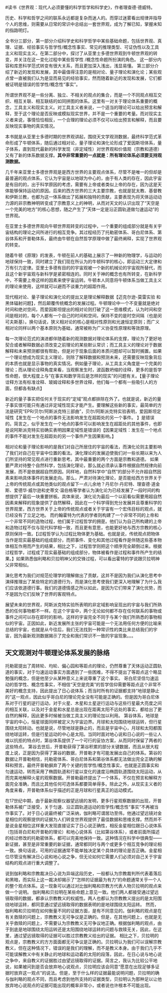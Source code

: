 \#读书《世界观：现代人必须要懂的科学哲学和科学史》，作者理查德·德威特。

历史、科学和哲学之间的联系永远都是复杂而迷人的。而穿过迷雾看出规律并指导个人的思维，则需要从日常的常识中总结出一套世界观，成为了解已知，掌握未知的指路明灯。

全书分三部分，第一部分介绍科学史和科学哲学中某些基础命题，包括世界观、真理、证据、经验事实与哲学性/概念性事实、常见的推理类型、可证伪性以及工具主义和现实主义。在第二部分中，探讨了从亚里士多德世界观到牛顿世界观的转变，并关注在这一变化过程中某些哲学性 /概念性命题所扮演的角色。 这一部分内容和库恩科学范式转变有很大关系，而且更加深入浅出，浅显易懂。 第三部分介绍了新近的发现和发展，其中最值得注意的是相对论、量子理论和演化论；某些观点曾一直被我们认为是显而易见的经验事实，然而随着新近的发现和发展，它们都被证明是错误的哲学性/概念性“事实”。

所谓世界观不是一些分离、独立、不相关的观点的集合，而是一个不同观点相互交织、相互关联、相互联结的如同拼图的体系。这里有一对关于理论体系重要的概念，工具主义和现实主义。对工具主义者来说，一个适当的理论可以给出预言和解释，至于这个理论是否反映或模拟现实世界，并不是一个重要的考量。而对现实主义者来说，事情恰恰相反，一个合理的理论必须不仅可以给出预言和解释，而且要反映现实事物的真实情况。

本书就是从亚里士多德时期的世界观讲起，围绕天文学观测数据，最终科学范式革命形成了牛顿体系，随后通过相对论，量子理论和演化论形成了爱因斯坦体系，量子体系，直到现代最新的科学发现（非定域性）对世界观和价值观（宗教和道德）又有了新的体系数据支撑。**其中非常重要的一点就是：所有理论体系必须要支持观测数据。**

几千年来亚里士多德世界观是是西方世界的主要观点体系，尽管不是唯一的但却是最普遍的观点体系，它认为宇宙是以地球为中心的，由于有人类的存在，因此宇宙是有目的的，出于科学原因的考虑，需要有上帝或者类似上帝的存在，因为这是天体能够保持运动的原因。后来的西方世界的三大主要宗教，也就是犹太教、基督教和伊斯兰教，也都为这一体系做出了拓展和独特的贡献，主要表现为将天体运动动力源的非宗教神明转变成了宗教意义上的神明，从而对天文的认识出现了“天空是一个完美的地方”的核心思想，随之产生了“天体一定是沿正圆轨道做匀速运动”的世界观。

在亚里士多德世界观向牛顿世界观转变的过程中，一个重要的组成部分就是有关宇宙结构的理论之间所进行的相互竞争。其过程经历了托勒密体系、哥白尼体系、第谷体系和开普勒体系，最终由牛顿在自然哲学原理中做了最终阐释，实现了世界观的转变。

随着牛顿《原理》的发表，牛顿在前人的基础上展示了一种新的物理学，与运动的地球保持一致，同时建立了我们现在所认为的牛顿科学的核心，即运动三大定律和万有引力定律。亚里士多德有目的的宇宙观被一个新的机械论的宇宙观所替代，而且这个新宇宙观与新科学是紧密相连的。同时关于神的概念也有所转变，在新科学中，不需要上帝这样的因素来使宇宙运转。牛顿本人同意将牛顿体系当做工具主义的理论来使用，这样就可以避而不谈重力的超距作用。

现代相对论、量子理论和演化论的提出又是理论解释数据【迈克尔逊-莫雷实验
和黑体辐射问题】，然后颠覆传统概念的发展过程。牛顿理论中一个不变量就是绝对时间和绝对空间，而爱因斯坦提出的相对论则打破了这一思维模式，认为时间和空间是相对的，每个人都有一个自己的时间和空间，保持不变的是时空间隔（也是闵可夫斯基）。换句话说，狭义相对论的核心是相对性原则和光速恒定原则；而广义相对论同样以两个基本原则为基础，通常被称为广义协变性原理和等效原理。

每一次理论范式的演进都伴随着新的观测数据对理论体系的支撑，理论为了更好地契合或者解释数据必须改变之前理论的某些默认常识；而工具主义的理论对于数据解释和未来预测都很有帮助，但是对于现象后面的本质问题却可以暂时搁置。如果一个理论想成为现实主义理论，则除了解释数据和预测未来，还需要反映现象背后的本质也就是显示事物的真实情况。例如量子理论，从工具主义角度是一个完美的理论；而从理论诠释角度来看，当观察发生时，波函数坍缩的诠释，更多的是哲学性命题，很大程度上与“在事实和数学背后是怎样的现实”的问题有关。【量子理论诠释方法有标准诠释、玻姆诠释和多世界诠释，他们每一个都有一些吸引人的方面，但都各有缺点】

新近的量子事实把任何关于现实的“定域”观点都排除在外了。也就是说，新近的量子事实很可能只有通过非定域性现实才能产生。要理解这些新的事实，最简单的方法是研究“EPR/贝尔/阿斯派克特三部曲”，贝尔/阿斯派克特实验表明，爱因斯坦定域性【发生在一个地点的事件无法影响发生在超距处的另一个事件。
】是错误的。简言之，似乎发生在一个地点的事件可以影响发生在超距处的其他事件，也即是说阿斯派克特实验确实表明因果定域性是错误的【因果定域性：发生在一个地点的事件不能对发生在超距处的另一个事件产生因果影响。】

相对论和量子理论影响的是我们对自己所居住的宇宙的看法，而演化论则主要影响了我们对自己在宇宙中位置的看法。演化理论的发展迫使我们对一些长期以来为人们所坚持的常见观点进行重新思考。其中最重要的两个方面是宗教和道德。
如果要严肃对待整个自然科学，包括演化理论，那么就必须承认事件根据自然规律向前发展，而不是依据超自然原因。同样地，自然科学中“自然”的部分不允许超自然因素来影响具体事件的发展走向。那么，严肃对待演化理论，是否能给西方世界关于上帝的传统观点或其他类似的观点留下一点儿余地？丹尼尔·丹尼特、理查德·道金斯、爱德华·威尔逊和史蒂文·温伯格等学者认为演化论为已经发展了一段时间的构想提供了最后一块重要拼板。具体来说，演化论为最后一个以前看似需要用超自然因素来解释的现象提供了自然解释，因此在一个科学得到充分发展并且尊重科学的世界观里，西方世界关于上帝的传统观点或者关于宇宙有一个宏伟目标的观点，就已经没有了立足之地。
而约翰霍特为代表的学者则构建了一个非常不同的上帝和一个非常不同的造物过程，他们属于过程哲学的拥趸。他们认为自己所构建的上帝和造物过程不仅与现代科学相一致，而且更有意思，也能更好地与西方宗教的核心原则保持一致。【过程哲学认为过程比物体更为基础。也就是说，传统观点把物体当作是现实最基础的组成部分，而把事件、变化和其他过程看作是伴随这些基本物体相互作用而产生的结果，相比之下，过程哲学则把这个顺序完全颠倒过来。根据过程哲学，过程成了现实最基础的组成部分，物体被看作是过程和事件所产生的结果。】如果熟悉伽利略和贝拉明神父的交锋过程，可以看出霍特的学说跟贝拉明神父非常相似。

演化思考为我们对规范伦理学的理解做出了贡献，这并不是因为我们从演化思考中演绎推理出了某些特定的道德行为，而是演化思考使我们更深入地理解了为什么我们应该依道德行事。我们的道德情感之所以如此，是因为它们带来了演化优势，而不是因为它们反映了世界的客观特点。

展望未来的世界观，阿斯派克特实验所表明的非定域影响呈现出的宇宙与我们所熟悉的任何事物都不一样。在这个宇宙中，两个无论如何都不存在任何联系的事物或事件之间可以存在即时的影响，这样的宇宙完全不同于与某个我们所熟悉的事物相似的宇宙。正因如此，新近发展所主张的宇宙可能是一个无法用任何方便的比喻来总结的宇宙，也就是从今往后，我们无法找到一种常识性的类比来总结我们的宇宙，因为最新观测数据揭示了完全和我们常识不一致的宇宙现象。。。


## 天文观测对牛顿理论体系发展的脉络 ##
托勒密提出了周转轮、均轮、偏心园和等距点的理论，仍然尊重了天体运动正圆轨道的事实，对于匀速运动事实方面遇到了一些困难，不得不提出了等距点这个略显勉强的概念，但是他至少从某种意义上来说尊重了这个事实。
哥白尼坚信匀速运动的哲学性、概念性事实，不相信“天空是完美”的哲学信仰需要等距点这个非常不美好的概念支持，因此提出了日心说体系；而当时所有的证据都支持“地球是静止的”这一观点，因此似乎哥白尼的理论完全没有可能是正确的。但是因为哥白尼体系对于行星的逆行运动，对于火星、木星和土星逆行运动与这些行星最大亮度之间的相互关联，以及对于金星和水星总是出现在距离太阳不远处的事实，都给出了更自然的解释，因此更多时候被当做工具主义的理论加以利用。
第谷体系，地球是宇宙的中心，恒星球面同样被定义为宇宙边界。月球和太阳围绕地球运转，但行星围绕太阳转动。也就是说，尽管地球是静止的，而且是宇宙中心，月球和太阳都围绕地球运转，但是行星运动的中心是太阳。当同时面对地心说和日心说的一些让人难以抗拒的特点时，第谷体系提供了一个可行的妥协方案，从而同时保留了两者的这些特点。
第谷去世后，开普勒获得了第谷积累的部分关键数据，而且从很大程度上说，正是因为获得了第谷的数据，开普勒才有可能发展出自己的体系。第谷的数据让开普勒相信，托勒密体系、哥白尼体系和第谷体系都无法做出完全正确的解释和预言。最终开普勒摒弃了两个关键的哲学性/概念性事实，也就是正圆事实和匀速运动，转而采用了椭圆轨道和行星以变化的速度沿椭圆轨道围绕太阳运动，从而完美地解释火星的观察数据。开普勒最终提出了一个体系，不仅在预言和解释方面完全准确，而且比其他任何可选体系都要简单得多。除此之外，从现实主义者的角度来看，开普勒体系似乎描述的正是月球和行星真正的运动模式。

在17世纪中期，由于最新观察仪器望远镜的发明，更多行星观察数据的出现，开普勒体系被广泛接受，关于匀速、沿正圆轨道运动的哲学性/概念性“事实”不再被当作事实了。对于日心说最终被广泛采纳，伽利略可谓居功至伟，他通过望远镜对金星相位的观察提供的证据为人们转变世界观提供了最佳数据和思维支撑。然而并不是说金星相位这样重大发现直接证实了日心说正确性，相反金星相位跟日心说体系（包括哥白尼和开普勒的理论）和地心说体系（比如第谷体系），或者前面所描述的经过修改的托勒密体系，都可以完美地保持一致。这种情况在科学中很典型——新证据，甚至是非常重要的新证据，通常都同时与两个或更多个相互竞争的理论相一致。换句话说，可用的证据通常不能单独决定某个具体的理论是否正确。金星相位尽管没有解决日心说和地心说之争，但无论如何它需要人们必须对自己关于宇宙结构的观点进行重大调整了。

说到伽利略和宗教裁决日心说为异端这段历史，一般都认为宗教裁判所代表着落后和黑暗，而实际上这一裁决却揭示了“怎样的证据最为有力”的命题通常关乎一个人的整个观点体系。这一现象可以通过对比伽利略和宗教方代表人物贝拉明的观点来做一个说明。
伽利略和贝拉明在某些命题上意见一致。他们两人都接受通过望远镜取得的数据，都承认宗教教义的权威性。两人也都认为宗教教义提出的是太阳围绕地球运转，都同意通过望远镜取得的数据表明的是地球围绕太阳运转。 然而，伽利略和贝拉明在如何衡量不同的证据方面，是有不同意见的。伽利略的观点是在有关救赎的问题上，宗教教义无可争议是正确的。但是，在其他问题上，也就是无关乎救赎的问题上，不需要认为宗教教义无可争议地正确。根据伽利略的观点，由于到底是地球围绕太阳运转还是太阳围绕地球运转的问题与救赎无关，因此，在这里，通过望远镜取得的证据可以胜过宗教教义给出的证据。 相比之下，贝拉明的观点是，宗教教义的方方面面都无可争议是正确的。贝拉明认为我们可以误解宗教教义，但在这种情况下，错误的是我们的理解，而不是教义本身。由于我们几乎不可能误解教义中有关静止的地球和运动着的太阳的段落，因此，在日心说与地心说之争中，来自教义的证据胜过由望远镜取得的证据。简言之，我认为比较公平地说，如果被问到是否会放弃地心说观点，贝拉明应该会同意“愿意在出现足够多证据时放弃这一观点”的说法。但是，至于什么样的证据最能说明问题，贝拉明的确与伽利略的观点不同，而且考虑到他所支持的证据类型，贝拉明认为那种足以让他放弃地心说观点的证据可能出现的概率非常小，或者说也许根本不可能出现。